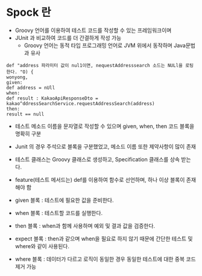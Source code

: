 # Spock 란

- Groovy 언어를 이용하여 테스트 코드를 작성할 수 있는 프레임워크이며
- JUnit 과 비교하여 코드를 더 간결하게 작성 가능
  - Groovy 언어는 동적 타입 프로그래밍 언어로 JVM 위에서 동작하며 Java문법과 유사

```text
def "address 파라미터 값이 nul1이면, nequestAddresssearch 소드는 NULl을 로팅한다. "O) {
wonyong,
given:
def address = nUll
when:
def result : KakaoApiResponseDto = kakao^ddressSearchService.requestAddressSearch(address)
then:
result == null
```
- 테스트 메소드 이름을 문자열로 작성할 수 있으며 given, when, then 코드 블록을 명확히 구분
- Junit 의 경우 주석으로 블록을 구분했었고, 메소드 이름 또한 제약사항이 많이 존재


- 테스트 클래스는 Groovy 클래스로 생성하고, Specification 클래스를 상속 받는다.
- feature(테스트 메서드는) def를 이용하여 함수로 선언하며, 하나 이상 블록이 존재해야 함
- given 블록 : 테스트에 필요한 값을 준비한다.
- when 블록 : 테스트할 코드를 실행한다.
- then 블록 : when과 함께 사용하며 예외 및 결과 값을 검증한다.
- expect 블록 : then과 같으며 when을 필요로 하지 않기 때문에 간단한 테스트 및 where와
같이 사용된다.
- where 블록 : 데이터가 다르고 로직이 동일한 경우 동일한 테스트에 대한 중복 코드 제거 가능